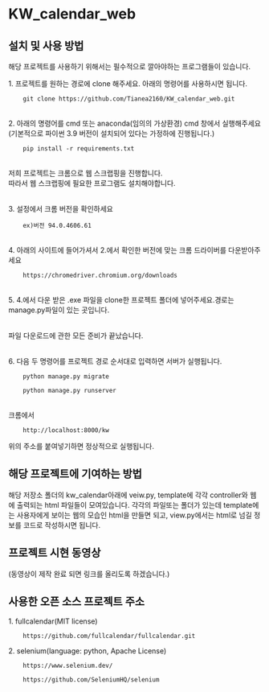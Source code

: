 # KW_calendar_web

설치 및 사용 방법
---
해당 프로젝트를 사용하기 위해서는 필수적으로 깔아야하는 프로그램들이 있습니다.
<p>
1. 프로젝트를 원하는 경로에 clone 해주세요. 아래의 명령어를 사용하시면 됩니다. <br>

```
	git clone https://github.com/Tianea2160/KW_calendar_web.git
```
<br>
2. 아래의 명령어를 cmd 또는 anaconda(임의의 가상환경) cmd 창에서 실행해주세요(기본적으로 파이썬 3.9 버전이 설치되어 있다는 가정하에 진행됩니다.)

```
	pip install -r requirements.txt
```

<br>
저희 프로젝트는 크롬으로 웹 스크랩핑을 진행합니다.<br> 
따라서 웹 스크랩핑에 필요한 프로그램도 설치해야합니다.
<p>

<br>
3. 설정에서 크롬 버전을 확인하세요<br>

```
	ex)버전 94.0.4606.61
```

<br>
4. 아래의 사이트에 들어가셔서 2.에서 확인한 버전에 맞는 크롬 드라이버를 다운받아주세요

```
	https://chromedriver.chromium.org/downloads
```

<br>
5. 4.에서 다운 받은 .exe 파일을 clone한 프로젝트 폴더에 넣어주세요.경로는 manage.py파일이 있는 곳입니다.<br>
<br>

파일 다운로드에 관한 모든 준비가 끝났습니다.

<br>
6. 다음 두 명령어를 프로젝트 경로 순서대로 입력하면 서버가 실행됩니다.<br>

```
	python manage.py migrate
```
```
	python manage.py runserver
```

<br>
크롬에서 

```
	http://localhost:8000/kw
```
위의 주소를 붙여넣기하면 정상적으로 실행됩니다.

해당 프로젝트에 기여하는 방법
---

해당 저장소 폴더의 kw_calendar아래에 veiw.py, template에 각각 controller와 웹에 출력되는 html 파일들이 모여있습니다.
각각의 파일또는 폴더가 있는데 template에는 사용자에게 보이는 웹의 모습인 html을 만들면 되고, view.py에서는 html로 넘길 정보를 코드로 작성하시면 됩니다.
	
프로젝트 시현 동영상
---
(동영상이 제작 완료 되면 링크를 올리도록 하겠습니다.)

사용한 오픈 소스 프로젝트 주소
---
<p>
1. fullcalendar(MIT license)

```
	https://github.com/fullcalendar/fullcalendar.git
```
</p>

<p>
2. selenium(language: python, Apache License)

```
	https://www.selenium.dev/
```
```
	https://github.com/SeleniumHQ/selenium
```
</p>
